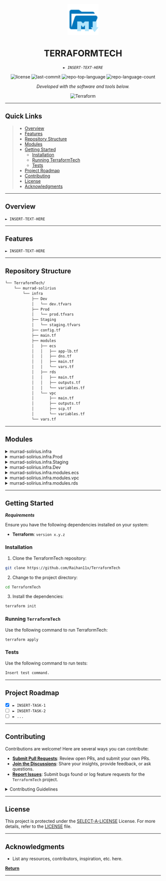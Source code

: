 <p align="center">
  <img src="https://raw.githubusercontent.com/PKief/vscode-material-icon-theme/ec559a9f6bfd399b82bb44393651661b08aaf7ba/icons/folder-markdown-open.svg" width="100" />
</p>
<p align="center">
    <h1 align="center">TERRAFORMTECH</h1>
</p>
<p align="center">
    <em><code>► INSERT-TEXT-HERE</code></em>
</p>
<p align="center">
	<img src="https://img.shields.io/github/license/Raihan11x/TerraformTech?style=flat&color=0080ff" alt="license">
	<img src="https://img.shields.io/github/last-commit/Raihan11x/TerraformTech?style=flat&logo=git&logoColor=white&color=0080ff" alt="last-commit">
	<img src="https://img.shields.io/github/languages/top/Raihan11x/TerraformTech?style=flat&color=0080ff" alt="repo-top-language">
	<img src="https://img.shields.io/github/languages/count/Raihan11x/TerraformTech?style=flat&color=0080ff" alt="repo-language-count">
<p>
<p align="center">
		<em>Developed with the software and tools below.</em>
</p>
<p align="center">
	<img src="https://img.shields.io/badge/Terraform-7B42BC.svg?style=flat&logo=Terraform&logoColor=white" alt="Terraform">
</p>
<hr>

##  Quick Links

> - [ Overview](#-overview)
> - [ Features](#-features)
> - [ Repository Structure](#-repository-structure)
> - [ Modules](#-modules)
> - [ Getting Started](#-getting-started)
>   - [ Installation](#-installation)
>   - [Running TerraformTech](#-running-TerraformTech)
>   - [ Tests](#-tests)
> - [ Project Roadmap](#-project-roadmap)
> - [ Contributing](#-contributing)
> - [ License](#-license)
> - [ Acknowledgments](#-acknowledgments)

---

##  Overview

<code>► INSERT-TEXT-HERE</code>

---

##  Features

<code>► INSERT-TEXT-HERE</code>

---

##  Repository Structure

```sh
└── TerraformTech/
    └── murrad-solirius
        └── infra
            ├── Dev
            │   └── dev.tfvars
            ├── Prod
            │   └── prod.tfvars
            ├── Staging
            │   └── staging.tfvars
            ├── config.tf
            ├── main.tf
            ├── modules
            │   ├── ecs
            │   │   ├── app-lb.tf
            │   │   ├── dns.tf
            │   │   ├── main.tf
            │   │   └── vars.tf
            │   ├── rds
            │   │   ├── main.tf
            │   │   ├── outputs.tf
            │   │   └── variables.tf
            │   └── vpc
            │       ├── main.tf
            │       ├── outputs.tf
            │       ├── scp.tf
            │       └── variables.tf
            └── vars.tf
```

---

##  Modules

<details closed><summary>murrad-solirius.infra</summary>

| File                                                                                                | Summary                         |
| ---                                                                                                 | ---                             |
| [main.tf](https://github.com/Raihan11x/TerraformTech/blob/master/murrad-solirius/infra/main.tf)     | <code>► INSERT-TEXT-HERE</code> |
| [config.tf](https://github.com/Raihan11x/TerraformTech/blob/master/murrad-solirius/infra/config.tf) | <code>► INSERT-TEXT-HERE</code> |
| [vars.tf](https://github.com/Raihan11x/TerraformTech/blob/master/murrad-solirius/infra/vars.tf)     | <code>► INSERT-TEXT-HERE</code> |

</details>

<details closed><summary>murrad-solirius.infra.Prod</summary>

| File                                                                                                         | Summary                         |
| ---                                                                                                          | ---                             |
| [prod.tfvars](https://github.com/Raihan11x/TerraformTech/blob/master/murrad-solirius/infra/Prod/prod.tfvars) | <code>► INSERT-TEXT-HERE</code> |

</details>

<details closed><summary>murrad-solirius.infra.Staging</summary>

| File                                                                                                                  | Summary                         |
| ---                                                                                                                   | ---                             |
| [staging.tfvars](https://github.com/Raihan11x/TerraformTech/blob/master/murrad-solirius/infra/Staging/staging.tfvars) | <code>► INSERT-TEXT-HERE</code> |

</details>

<details closed><summary>murrad-solirius.infra.Dev</summary>

| File                                                                                                      | Summary                         |
| ---                                                                                                       | ---                             |
| [dev.tfvars](https://github.com/Raihan11x/TerraformTech/blob/master/murrad-solirius/infra/Dev/dev.tfvars) | <code>► INSERT-TEXT-HERE</code> |

</details>

<details closed><summary>murrad-solirius.infra.modules.ecs</summary>

| File                                                                                                            | Summary                         |
| ---                                                                                                             | ---                             |
| [main.tf](https://github.com/Raihan11x/TerraformTech/blob/master/murrad-solirius/infra/modules/ecs/main.tf)     | <code>► INSERT-TEXT-HERE</code> |
| [app-lb.tf](https://github.com/Raihan11x/TerraformTech/blob/master/murrad-solirius/infra/modules/ecs/app-lb.tf) | <code>► INSERT-TEXT-HERE</code> |
| [dns.tf](https://github.com/Raihan11x/TerraformTech/blob/master/murrad-solirius/infra/modules/ecs/dns.tf)       | <code>► INSERT-TEXT-HERE</code> |
| [vars.tf](https://github.com/Raihan11x/TerraformTech/blob/master/murrad-solirius/infra/modules/ecs/vars.tf)     | <code>► INSERT-TEXT-HERE</code> |

</details>

<details closed><summary>murrad-solirius.infra.modules.vpc</summary>

| File                                                                                                                  | Summary                         |
| ---                                                                                                                   | ---                             |
| [outputs.tf](https://github.com/Raihan11x/TerraformTech/blob/master/murrad-solirius/infra/modules/vpc/outputs.tf)     | <code>► INSERT-TEXT-HERE</code> |
| [scp.tf](https://github.com/Raihan11x/TerraformTech/blob/master/murrad-solirius/infra/modules/vpc/scp.tf)             | <code>► INSERT-TEXT-HERE</code> |
| [main.tf](https://github.com/Raihan11x/TerraformTech/blob/master/murrad-solirius/infra/modules/vpc/main.tf)           | <code>► INSERT-TEXT-HERE</code> |
| [variables.tf](https://github.com/Raihan11x/TerraformTech/blob/master/murrad-solirius/infra/modules/vpc/variables.tf) | <code>► INSERT-TEXT-HERE</code> |

</details>

<details closed><summary>murrad-solirius.infra.modules.rds</summary>

| File                                                                                                                  | Summary                         |
| ---                                                                                                                   | ---                             |
| [outputs.tf](https://github.com/Raihan11x/TerraformTech/blob/master/murrad-solirius/infra/modules/rds/outputs.tf)     | <code>► INSERT-TEXT-HERE</code> |
| [main.tf](https://github.com/Raihan11x/TerraformTech/blob/master/murrad-solirius/infra/modules/rds/main.tf)           | <code>► INSERT-TEXT-HERE</code> |
| [variables.tf](https://github.com/Raihan11x/TerraformTech/blob/master/murrad-solirius/infra/modules/rds/variables.tf) | <code>► INSERT-TEXT-HERE</code> |

</details>

---

##  Getting Started

***Requirements***

Ensure you have the following dependencies installed on your system:

* **Terraform**: `version x.y.z`

###  Installation

1. Clone the TerraformTech repository:

```sh
git clone https://github.com/Raihan11x/TerraformTech
```

2. Change to the project directory:

```sh
cd TerraformTech
```

3. Install the dependencies:

```sh
terraform init
```

###  Running `TerraformTech`

Use the following command to run TerraformTech:

```sh
terraform apply
```

###  Tests

Use the following command to run tests:

```sh
Insert test command.
```

---

##  Project Roadmap

- [X] `► INSERT-TASK-1`
- [ ] `► INSERT-TASK-2`
- [ ] `► ...`

---

##  Contributing

Contributions are welcome! Here are several ways you can contribute:

- **[Submit Pull Requests](https://github.com/Raihan11x/TerraformTech/blob/main/CONTRIBUTING.md)**: Review open PRs, and submit your own PRs.
- **[Join the Discussions](https://github.com/Raihan11x/TerraformTech/discussions)**: Share your insights, provide feedback, or ask questions.
- **[Report Issues](https://github.com/Raihan11x/TerraformTech/issues)**: Submit bugs found or log feature requests for the `TerraformTech` project.

<details closed>
    <summary>Contributing Guidelines</summary>

1. **Fork the Repository**: Start by forking the project repository to your github account.
2. **Clone Locally**: Clone the forked repository to your local machine using a git client.
   ```sh
   git clone https://github.com/Raihan11x/TerraformTech
   ```
3. **Create a New Branch**: Always work on a new branch, giving it a descriptive name.
   ```sh
   git checkout -b new-feature-x
   ```
4. **Make Your Changes**: Develop and test your changes locally.
5. **Commit Your Changes**: Commit with a clear message describing your updates.
   ```sh
   git commit -m 'Implemented new feature x.'
   ```
6. **Push to GitHub**: Push the changes to your forked repository.
   ```sh
   git push origin new-feature-x
   ```
7. **Submit a Pull Request**: Create a PR against the original project repository. Clearly describe the changes and their motivations.

Once your PR is reviewed and approved, it will be merged into the main branch.

</details>

---

##  License

This project is protected under the [SELECT-A-LICENSE](https://choosealicense.com/licenses) License. For more details, refer to the [LICENSE](https://choosealicense.com/licenses/) file.

---

##  Acknowledgments

- List any resources, contributors, inspiration, etc. here.

[**Return**](#-quick-links)

---
